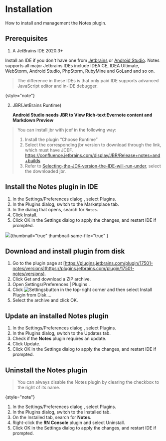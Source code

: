 # Installation

How to install and management the Notes plugin.

## Prerequisites

1. A JetBrains IDE 2020.3+

Install an IDE if you don't have one from [Jetbrains](https://www.jetbrains.com/?from=ReactNativeConsole)
or [Android Studio](https://developer.android.com/sdk/installing/studio.html). Notes supports all major Jetbrains
IDEs include IDEA CE, IDEA Ultimate, WebStorm, Android Studio, PhpStorm, RubyMine and GoLand and so on.


> The difference in these IDEs is that only paid IDE supports advanced JavaScript editor and in-IDE debugger.
>
{style="note"}

2. JBR(JetBrains Runtime)

   **Android Studio needs JBR to View Rich-text Evernote content and Markdown Preview**
> You can install jbr with jcef in the following way:
>
> 1. Install the plugin “Choose Runtime”
> 2. Select the corresponding jbr version to download through the link, which must have JCEF. https://confluence.jetbrains.com/display/JBR/Release+notes+and+builds
> 3. Refer to [Selecting-the-JDK-version-the-IDE-will-run-under](https://intellij-support.jetbrains.com/hc/en-us/articles/206544879-Selecting-the-JDK-version-the-IDE-will-run-under), select the downloaded jbr.


## Install the Notes plugin in IDE

1. In the <ui-path>Settings/Preferences</ui-path> dialog <shortcut key="ShowSettings" /> , select <ui-path>Plugins</ui-path>.
2. In the <ui-path>Plugins</ui-path> dialog, switch to the <ui-path>Marketplace</ui-path> tab.
3. In the dialog that opens, search for `Notes`.
4. Click <control>Install</control>.
5. Click <control>OK</control>  in the <control>Settings</control>  dialog to apply the changes, and restart <control>IDE</control>  if prompted.

![](notes-install.png){thumbnail="true" thumbnail-same-file="true" }

## Download and install plugin from disk

1. Go to the plugin page at [https://plugins.jetbrains.com/plugin/17501-notes/versions](https://plugins.jetbrains.com/plugin/17501-notes/versions).
2. Click <control>Get</control> and download a ZIP archive.
3. Open <path> Settings/Preferences | Plugins </path> <shortcut key="ShowSettings" />.
4. Click ![Settings](gearPlain.svg)button in the top-right corner and then select <control>Install Plugin from Disk…</control>.
5. Select the archive and click <control>OK</control>.

## Update an installed Notes plugin

1. In the <ui-path>Settings/Preferences</ui-path> dialog <shortcut key="ShowSettings" /> , select <ui-path>Plugins</ui-path>.
2. In the <ui-path>Plugins</ui-path> dialog, switch to the <ui-path>Updates</ui-path> tab.
3. Check if the **Notes** plugin requires an update.
4. Click <control>Update</control>.
5. Click <control>OK</control> in the <control>Settings</control>  dialog to apply the changes, and restart <control>IDE</control>  if prompted.

## Uninstall the Notes plugin

> You can always disable the Notes plugin by clearing the checkbox to the right of its name.
>
{style="note"}

1. In the <ui-path>Settings/Preferences</ui-path> dialog <shortcut key="ShowSettings" /> , select <ui-path>Plugins</ui-path>.
2. In the <ui-path>Plugins</ui-path> dialog, switch to the <ui-path>Installed</ui-path> tab.
3. On the <ui-path>Installed</ui-path> tab, search for **Notes**.
4. Right-click the **RN Console** plugin and select <control>Uninstall</control>.
5. Click <control>OK</control> in the <control>Settings</control>  dialog to apply the changes, and restart <control>IDE</control>  if prompted.



